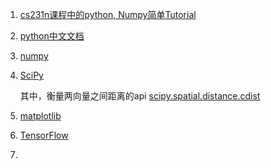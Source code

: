 1. [cs231n课程中的python, Numpy简单Tutorial](http://cs231n.github.io/python-numpy-tutorial/)

2. [python中文文档](https://docs.python.org/zh-cn/3.7/)

3. [numpy](https://docs.scipy.org/doc/numpy/reference/)

4. [SciPy](https://docs.scipy.org/doc/scipy/reference/index.html)

   其中，衡量两向量之间距离的api [scipy.spatial.distance.cdist](https://docs.scipy.org/doc/scipy/reference/generated/scipy.spatial.distance.cdist.html)

5. [matplotlib](https://matplotlib.org/)

6. [TensorFlow](https://tensorflow.google.cn/tutorials)

7.
